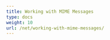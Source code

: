 ```yaml
---
title: Working with MIME Messages
type: docs
weight: 10
url: /net/working-with-mime-messages/
---
```



